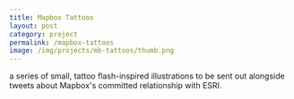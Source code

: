 ```yaml
---
title: Mapbox Tattoos
layout: post
category: project
permalink: /mapbox-tattoos
image: /img/projects/mb-tattoos/thumb.png
---
```


a series of small, tattoo flash-inspired illustrations to be sent out alongside tweets about Mapbox's committed relationship with ESRI. 